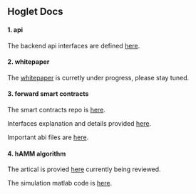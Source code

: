 
<!-- END doctoc generated TOC please keep comment here to allow auto update -->

## Hoglet Docs

#### 1. api
The backend api interfaces are defined [here](./backend-api.md).

#### 2. whitepaper
The [whitepaper](https://hoglet.gitbook.io/hoglet/) is curretly under progress, please stay tuned.

#### 3. forward smart contracts
The smart contracts repo is [here](https://github.com/HogletCore/forward).

Interfaces explanation and details provided [here](./forward-sc-interfaces.md).

Important abi files are [here](./resource/forward-abi).

#### 4. hAMM algorithm 
The artical is provied [here](./resource/hamm/hAMM.pdf) currently being reviewed.

The simulation matlab code is [here](./resource/hamm/sim.m).